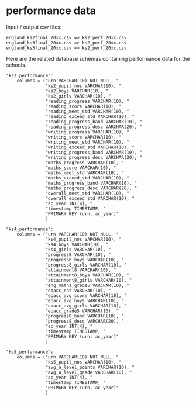 # performance data
Input / output csv files:

    england_ks2final_20xx.csv => ks2_perf_20xx.csv
    england_ks3final_20xx.csv => ks2_perf_20xx.csv
    england_ks5final_20xx.csv => ks2_perf_20xx.csv

Here are the related database schemas containing performance data for the schools.

    "ks2_performance":
        columns = ("urn VARCHAR(10) NOT NULL, "
                   "ks2_pupil_nos VARCHAR(10), "
                   "ks2_boys VARCHAR(10), "
                   "ks2_girls VARCHAR(10), "
                   "reading_progress VARCHAR(10), "
                   "reading_score VARCHAR(10), "
                   "reading_meet_std VARCHAR(10), "
                   "reading_exceed_std VARCHAR(10), "
                   "reading_progress_band VARCHAR(10), "
                   "reading_progress_desc VARCHAR(20), "
                   "writing_progress VARCHAR(10), "
                   "writing_score VARCHAR(10), "
                   "writing_meet_std VARCHAR(10), "
                   "writing_exceed_std VARCHAR(10), "
                   "writing_progress_band VARCHAR(10), "
                   "writing_progress_desc VARCHAR(20), "
                   "maths_progress VARCHAR(10), "
                   "maths_score VARCHAR(10), "
                   "maths_meet_std VARCHAR(10), "
                   "maths_exceed_std VARCHAR(10), "
                   "maths_progress_band VARCHAR(10), "
                   "maths_progress_desc VARCHAR(20), "
                   "overall_meet_std VARCHAR(10), "
                   "overall_exceed_std VARCHAR(10), "                   
                   "ac_year INT(4), "
                   "timestamp TIMESTAMP, "
                   "PRIMARY KEY (urn, ac_year)"
                   )

    "ks4_performance":
        columns = ("urn VARCHAR(10) NOT NULL, "
                   "ks4_pupil_nos VARCHAR(10), "
                   "ks4_boys VARCHAR(10), "
                   "ks4_girls VARCHAR(10), "
                   "progress8 VARCHAR(10), "
                   "progress8_boys VARCHAR(10), "
                   "progress8_girls VARCHAR(10), "
                   "attainment8 VARCHAR(10), "
                   "attainment8_boys VARCHAR(10), "
                   "attainment8_girls VARCHAR(10), "
                   "eng_maths_grade5 VARCHAR(10), "
                   "ebacc_ent VARCHAR(10), "
                   "ebacc_avg_score VARCHAR(10), "
                   "ebacc_avg_boys VARCHAR(10), "
                   "ebacc_avg_girls VARCHAR(10), "
                   "ebacc_grade5 VARCHAR(10), "
                   "progress8_band VARCHAR(10), "
                   "progress8_desc VARCHAR(20), "
                   "ac_year INT(4), "
                   "timestamp TIMESTAMP, "
                   "PRIMARY KEY (urn, ac_year)"
                   )

    "ks5_performance":
        columns = ("urn VARCHAR(10) NOT NULL, "
                   "ks5_pupil_nos VARCHAR(10), "
                   "avg_a_level_points VARCHAR(10), "
                   "avg_a_level_grade VARCHAR(10), "
                   "ac_year INT(4), "
                   "timestamp TIMESTAMP, "
                   "PRIMARY KEY (urn, ac_year)"
                   )

